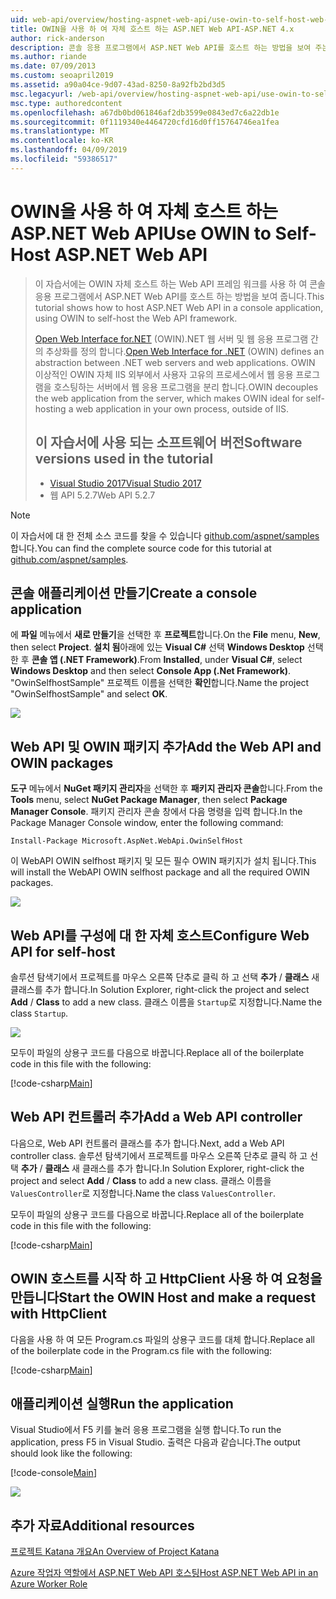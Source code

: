 ```yaml
---
uid: web-api/overview/hosting-aspnet-web-api/use-owin-to-self-host-web-api
title: OWIN을 사용 하 여 자체 호스트 하는 ASP.NET Web API-ASP.NET 4.x
author: rick-anderson
description: 콘솔 응용 프로그램에서 ASP.NET Web API를 호스트 하는 방법을 보여 주는 코드를 사용 하 여 자습서입니다.
ms.author: riande
ms.date: 07/09/2013
ms.custom: seoapril2019
ms.assetid: a90a04ce-9d07-43ad-8250-8a92fb2bd3d5
msc.legacyurl: /web-api/overview/hosting-aspnet-web-api/use-owin-to-self-host-web-api
msc.type: authoredcontent
ms.openlocfilehash: a67db0bd061846af2db3599e0843ed7c6a22db1e
ms.sourcegitcommit: 0f1119340e4464720cfd16d0ff15764746ea1fea
ms.translationtype: MT
ms.contentlocale: ko-KR
ms.lasthandoff: 04/09/2019
ms.locfileid: "59386517"
---
```

# <a name="use-owin-to-self-host-aspnet-web-api"></a><span data-ttu-id="31967-103">OWIN을 사용 하 여 자체 호스트 하는 ASP.NET Web API</span><span class="sxs-lookup"><span data-stu-id="31967-103">Use OWIN to Self-Host ASP.NET Web API</span></span> 


> <span data-ttu-id="31967-104">이 자습서에는 OWIN 자체 호스트 하는 Web API 프레임 워크를 사용 하 여 콘솔 응용 프로그램에서 ASP.NET Web API를 호스트 하는 방법을 보여 줍니다.</span><span class="sxs-lookup"><span data-stu-id="31967-104">This tutorial shows how to host ASP.NET Web API in a console application, using OWIN to self-host the Web API framework.</span></span>
>
> <span data-ttu-id="31967-105">[Open Web Interface for.NET](http://owin.org) (OWIN).NET 웹 서버 및 웹 응용 프로그램 간의 추상화를 정의 합니다.</span><span class="sxs-lookup"><span data-stu-id="31967-105">[Open Web Interface for .NET](http://owin.org) (OWIN) defines an abstraction between .NET web servers and web applications.</span></span> <span data-ttu-id="31967-106">OWIN 이상적인 OWIN 자체 IIS 외부에서 사용자 고유의 프로세스에서 웹 응용 프로그램을 호스팅하는 서버에서 웹 응용 프로그램을 분리 합니다.</span><span class="sxs-lookup"><span data-stu-id="31967-106">OWIN decouples the web application from the server, which makes OWIN ideal for self-hosting a web application in your own process, outside of IIS.</span></span>
>
> ## <a name="software-versions-used-in-the-tutorial"></a><span data-ttu-id="31967-107">이 자습서에 사용 되는 소프트웨어 버전</span><span class="sxs-lookup"><span data-stu-id="31967-107">Software versions used in the tutorial</span></span>
>
>
> - [<span data-ttu-id="31967-108">Visual Studio 2017</span><span class="sxs-lookup"><span data-stu-id="31967-108">Visual Studio 2017</span></span>](https://visualstudio.microsoft.com/downloads/) 
> - <span data-ttu-id="31967-109">웹 API 5.2.7</span><span class="sxs-lookup"><span data-stu-id="31967-109">Web API 5.2.7</span></span>


> [!NOTE]
> <span data-ttu-id="31967-110">이 자습서에 대 한 전체 소스 코드를 찾을 수 있습니다 [github.com/aspnet/samples](https://github.com/aspnet/samples/tree/master/samples/aspnet/WebApi/OwinSelfhostSample)합니다.</span><span class="sxs-lookup"><span data-stu-id="31967-110">You can find the complete source code for this tutorial at [github.com/aspnet/samples](https://github.com/aspnet/samples/tree/master/samples/aspnet/WebApi/OwinSelfhostSample).</span></span>


## <a name="create-a-console-application"></a><span data-ttu-id="31967-111">콘솔 애플리케이션 만들기</span><span class="sxs-lookup"><span data-stu-id="31967-111">Create a console application</span></span>

<span data-ttu-id="31967-112">에 **파일** 메뉴에서 **새로 만들기**을 선택한 후 **프로젝트**합니다.</span><span class="sxs-lookup"><span data-stu-id="31967-112">On the **File** menu,  **New**, then select **Project**.</span></span> <span data-ttu-id="31967-113">**설치 됨**아래에 있는 **Visual C#** 선택 **Windows Desktop** 선택한 후 **콘솔 앱 (.NET Framework)**.</span><span class="sxs-lookup"><span data-stu-id="31967-113">From **Installed**, under **Visual C#**, select **Windows Desktop** and then select **Console App (.Net Framework)**.</span></span> <span data-ttu-id="31967-114">"OwinSelfhostSample" 프로젝트 이름을 선택한 **확인**합니다.</span><span class="sxs-lookup"><span data-stu-id="31967-114">Name the project "OwinSelfhostSample" and select **OK**.</span></span>

[![](use-owin-to-self-host-web-api/_static/image7.png)](use-owin-to-self-host-web-api/_static/image7.png)

## <a name="add-the-web-api-and-owin-packages"></a><span data-ttu-id="31967-115">Web API 및 OWIN 패키지 추가</span><span class="sxs-lookup"><span data-stu-id="31967-115">Add the Web API and OWIN packages</span></span>

<span data-ttu-id="31967-116">**도구** 메뉴에서 **NuGet 패키지 관리자**을 선택한 후 **패키지 관리자 콘솔**합니다.</span><span class="sxs-lookup"><span data-stu-id="31967-116">From the **Tools** menu, select **NuGet Package Manager**, then select **Package Manager Console**.</span></span> <span data-ttu-id="31967-117">패키지 관리자 콘솔 창에서 다음 명령을 입력 합니다.</span><span class="sxs-lookup"><span data-stu-id="31967-117">In the Package Manager Console window, enter the following command:</span></span>

`Install-Package Microsoft.AspNet.WebApi.OwinSelfHost`

<span data-ttu-id="31967-118">이 WebAPI OWIN selfhost 패키지 및 모든 필수 OWIN 패키지가 설치 됩니다.</span><span class="sxs-lookup"><span data-stu-id="31967-118">This will install the WebAPI OWIN selfhost package and all the required OWIN packages.</span></span>

[![](use-owin-to-self-host-web-api/_static/image4.png)](use-owin-to-self-host-web-api/_static/image3.png)

## <a name="configure-web-api-for-self-host"></a><span data-ttu-id="31967-119">Web API를 구성에 대 한 자체 호스트</span><span class="sxs-lookup"><span data-stu-id="31967-119">Configure Web API for self-host</span></span>

<span data-ttu-id="31967-120">솔루션 탐색기에서 프로젝트를 마우스 오른쪽 단추로 클릭 하 고 선택 **추가** / **클래스** 새 클래스를 추가 합니다.</span><span class="sxs-lookup"><span data-stu-id="31967-120">In Solution Explorer, right-click the project and select **Add** / **Class** to add a new class.</span></span> <span data-ttu-id="31967-121">클래스 이름을 `Startup`로 지정합니다.</span><span class="sxs-lookup"><span data-stu-id="31967-121">Name the class `Startup`.</span></span>

![](use-owin-to-self-host-web-api/_static/image5.png)

<span data-ttu-id="31967-122">모두이 파일의 상용구 코드를 다음으로 바꿉니다.</span><span class="sxs-lookup"><span data-stu-id="31967-122">Replace all of the boilerplate code in this file with the following:</span></span>

[!code-csharp[Main](use-owin-to-self-host-web-api/samples/sample1.cs)]

## <a name="add-a-web-api-controller"></a><span data-ttu-id="31967-123">Web API 컨트롤러 추가</span><span class="sxs-lookup"><span data-stu-id="31967-123">Add a Web API controller</span></span>

<span data-ttu-id="31967-124">다음으로, Web API 컨트롤러 클래스를 추가 합니다.</span><span class="sxs-lookup"><span data-stu-id="31967-124">Next, add a Web API controller class.</span></span> <span data-ttu-id="31967-125">솔루션 탐색기에서 프로젝트를 마우스 오른쪽 단추로 클릭 하 고 선택 **추가** / **클래스** 새 클래스를 추가 합니다.</span><span class="sxs-lookup"><span data-stu-id="31967-125">In Solution Explorer, right-click the project and select **Add** / **Class** to add a new class.</span></span> <span data-ttu-id="31967-126">클래스 이름을 `ValuesController`로 지정합니다.</span><span class="sxs-lookup"><span data-stu-id="31967-126">Name the class `ValuesController`.</span></span>

<span data-ttu-id="31967-127">모두이 파일의 상용구 코드를 다음으로 바꿉니다.</span><span class="sxs-lookup"><span data-stu-id="31967-127">Replace all of the boilerplate code in this file with the following:</span></span>

[!code-csharp[Main](use-owin-to-self-host-web-api/samples/sample2.cs)]

## <a name="start-the-owin-host-and-make-a-request-with-httpclient"></a><span data-ttu-id="31967-128">OWIN 호스트를 시작 하 고 HttpClient 사용 하 여 요청을 만듭니다</span><span class="sxs-lookup"><span data-stu-id="31967-128">Start the OWIN Host and make a request with HttpClient</span></span>

<span data-ttu-id="31967-129">다음을 사용 하 여 모든 Program.cs 파일의 상용구 코드를 대체 합니다.</span><span class="sxs-lookup"><span data-stu-id="31967-129">Replace all of the boilerplate code in the Program.cs file with the following:</span></span>

[!code-csharp[Main](use-owin-to-self-host-web-api/samples/sample3.cs)]

## <a name="run-the-application"></a><span data-ttu-id="31967-130">애플리케이션 실행</span><span class="sxs-lookup"><span data-stu-id="31967-130">Run the application</span></span>

<span data-ttu-id="31967-131">Visual Studio에서 F5 키를 눌러 응용 프로그램을 실행 합니다.</span><span class="sxs-lookup"><span data-stu-id="31967-131">To run the application, press F5 in Visual Studio.</span></span> <span data-ttu-id="31967-132">출력은 다음과 같습니다.</span><span class="sxs-lookup"><span data-stu-id="31967-132">The output should look like the following:</span></span>

[!code-console[Main](use-owin-to-self-host-web-api/samples/sample4.cmd)]

![](use-owin-to-self-host-web-api/_static/image6.png)

## <a name="additional-resources"></a><span data-ttu-id="31967-133">추가 자료</span><span class="sxs-lookup"><span data-stu-id="31967-133">Additional resources</span></span>

[<span data-ttu-id="31967-134">프로젝트 Katana 개요</span><span class="sxs-lookup"><span data-stu-id="31967-134">An Overview of Project Katana</span></span>](../../../aspnet/overview/owin-and-katana/an-overview-of-project-katana.md)

[<span data-ttu-id="31967-135">Azure 작업자 역할에서 ASP.NET Web API 호스팅</span><span class="sxs-lookup"><span data-stu-id="31967-135">Host ASP.NET Web API in an Azure Worker Role</span></span>](host-aspnet-web-api-in-an-azure-worker-role.md)
